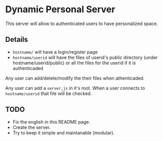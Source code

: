 # Dynamic Personal Server

This server will allow to authenticated users to have personalized space.

## Details

 - `hostname/` will have a login/register page  
 - `hostname/userid` will have the files of 
 userid's public directory (under hostname/userid/public) or all the files for the userid if it is authenticaded

Any user can add/delete/modify the their files when athenticaded.

Any user can add a `server,js` in it's root. When a user connects to `hostname/userid` that file will be checked.

## TODO

 - Fix the english in this README page.
 - Create the server.
 - Try to keep it simple and maintanable (modular).

